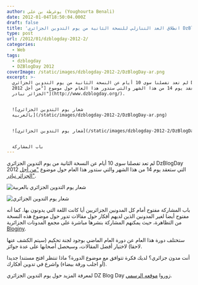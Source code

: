 ```yaml
---
author: يوغرطة بن علي (Youghourta Benali)
date: 2012-01-04T18:50:04.000Z
draft: false
title: 'انطلاق العد التنازلي للنسخة الثانية من يوم التدوين الجزائري DzBlogDay 2012  '
type: post
url: /2012/01/dzblogday-2012-2/
categories:
  - Web
tags:
  - dzblogday
  - DZBlogDay 2012
coverImage: /static/images/dzblogday-2012-2/DzBlogDay-ar.png
excerpt: >-
  لم تعد تفصلنا سوى 10 أيام عن النسخة الثانية من يوم التدوين الجزائري DzBlogDay
  2012 التي ستعقد يوم 14 من هذا الشهر والتي ستدور هذا العام حول موضوع ["من أجل
  الجزائر نبادر"](http://www.dzblogday.org/).


  ![شعار يوم التدوين الجزائري
  بالعربية](/static/images/dzblogday-2012-2/DzBlogDay-ar.png)


  ![شعار يوم التدوين الجزائري](/static/images/dzblogday-2012-2/DzBlogDay.png)


  باب المشاركة
---
```

لم تعد تفصلنا سوى 10 أيام عن النسخة الثانية من يوم التدوين الجزائري DzBlogDay 2012 التي ستعقد يوم 14 من هذا الشهر والتي ستدور هذا العام حول موضوع ["من أجل الجزائر نبادر"](http://www.dzblogday.org/).

![شعار يوم التدوين الجزائري بالعربية](/static/images/dzblogday-2012-2/DzBlogDay-ar.png)

![شعار يوم التدوين الجزائري](/static/images/dzblogday-2012-2/DzBlogDay.png)

باب المشاركة مفتوح أمام كل المدونين الجزائريين أيا كانت اللغة التي يدونون بها. كما أنه مفتوح أيضا لغير المدونين الذين لديهم أفكار حول مقالات تدور حول موضوع هذه النسخة من التظاهرة، حيث يمكنهم المشاركة بنشرها مباشرة على مجمع المدونات الجزائرية [Bloginy](http://www.bloginy.com/).

ستختلف دورة هذا العام عن دورة العام الماضي بوجود لجنة تحكيم (سيتم الكشف عنها لاحقا) لاختيار أفضل المقالات، وسيحصل أصحابها على عدة جوائز.

أنت مدون جزائري؟ لديك فكرة تتوافق مع موضوع الدورة؟ ماذا تنتظر افتح مستندا جديدا (أو اجلب ورقة بيضاء) واشرع في تدوين أفكارك.

لمعرفة المزيد حول يوم التدوين الجزائري DZ Blog Day زوروا [موقعه الرسمي](http://www.dzblogday.org/).
